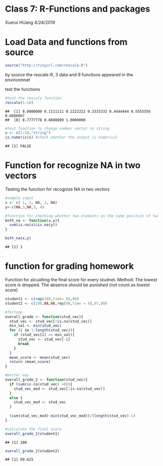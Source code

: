 Class 7: R-Functions and packages
================
Xuerui HUang
4/24/2019

# Load Data and functions from source

``` r
source("http://tinyurl.com/rescale-R")
```

by source the rescale-R, 3 data and 9 functions appeared in the
environmnet

test the functions

``` r
#test the rescale function
rescale(1:10)
```

    ##  [1] 0.0000000 0.1111111 0.2222222 0.3333333 0.4444444 0.5555556 0.6666667
    ##  [8] 0.7777778 0.8888889 1.0000000

``` r
#test function to change number vector to string
x <- c(1:10,"string")
is.numeric(x) #check whether the output is numerical
```

    ## [1] FALSE

# Function for recognize NA in two vectors

Testing the function for recognize NA in two vectors

``` r
#sample input
x <- c( 1, 2, NA, 3, NA)
y<-c(NA,3,NA,3, 4)

#function for checking whether two elements on the same position of two vectors have NA
both_na <- function(x,y){
  sum(is.na(x)&is.na(y))
}

both_na(x,y)
```

    ## [1] 1

# function for grading homework

Function for alcualting the final score for every studnet. Method: The
lowest score is dropped. The absence should be punished (not count as
lowest score)

``` r
student1 <- c(rep(100,time= 8),90)
student2 <- c(100,NA,NA,rep(90,time = 4),97,80)

#forloop
overall_grade <- function(stud_vec){
  stud_vec <- stud_vec[!is.na(stud_vec)]
  min_val <- min(stud_vec)
  for (i in 1:length(stud_vec)){
    if (stud_vec[i] == min_val){
      stud_vec <- stud_vec[-i]
      break
    }
  }
  mean_score <- mean(stud_vec)
  return (mean_score)
}

#better way
overall_grade_2 <- function(stud_vec){
  if (sum(is.na(stud_vec) >0)){
    stud_vec_mod <- stud_vec[!is.na(stud_vec)]
  }
  else {
    stud_vec_mod <- stud_vec
  }
  
  (sum(stud_vec_mod)-min(stud_vec_mod))/(length(stud_vec)-1)
}

#calculate the final score
overall_grade_2(student1)
```

    ## [1] 100

``` r
overall_grade_2(student2)
```

    ## [1] 69.625
